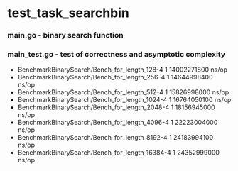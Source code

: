 # test_task_searchbin
### main.go - binary search function
### main_test.go - test of correctness and asymptotic complexity
- BenchmarkBinarySearch/Bench_for_length_128-4         	       1	14002271800 ns/op
- BenchmarkBinarySearch/Bench_for_length_256-4         	       1	14644998400 ns/op
- BenchmarkBinarySearch/Bench_for_length_512-4         	       1	15826998000 ns/op
- BenchmarkBinarySearch/Bench_for_length_1024-4        	       1	16764050100 ns/op
- BenchmarkBinarySearch/Bench_for_length_2048-4        	       1	18156945000 ns/op
- BenchmarkBinarySearch/Bench_for_length_4096-4        	       1	22223004000 ns/op
- BenchmarkBinarySearch/Bench_for_length_8192-4        	       1	24183994100 ns/op
- BenchmarkBinarySearch/Bench_for_length_16384-4       	       1	24352999000 ns/op
